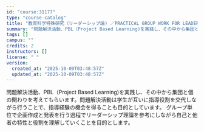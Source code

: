 ```yaml
---
id: "course:31177"
type: "course-catalog"
title: "教育科学特殊研究（リーダーシップ論) ／PRACTICAL GROUP WORK FOR LEADERSHIP"
summary: "問題解決活動、PBL（Project Based Learning)を実践し、その中から集団と個の関わりを考えてもらいます。問題解決活動は学生が互いに指導役割を交代しながら行うことで、指導経験の機会を得ることも目的としています。 グループ単…"
tags: []
campus: ""
credits: 2
instructors: []
license: " "
version:
  created_at: "2025-10-09T03:48:57Z"
  updated_at: "2025-10-09T03:48:57Z"
---
```


問題解決活動、PBL（Project Based Learning)を実践し、その中から集団と個の関わりを考えてもらいます。問題解決活動は学生が互いに指導役割を交代しながら行うことで、指導経験の機会を得ることも目的としています。 グループ単位で企画作成と発表を行う過程でリーダーシップ理論を参考にしながら自己と他者の特性と役割を理解していくことを目的とします。
